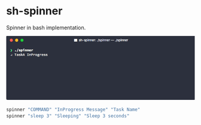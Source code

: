 # sh-spinner

Spinner in bash implementation.

![spinner sample](imgs/spinner.gif)

```bash
spinner "COMMAND" "InProgress Message" "Task Name"
spinner "sleep 3" "Sleeping" "Sleep 3 seconds"
```